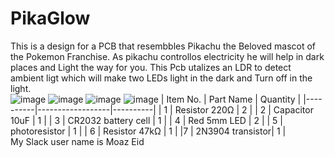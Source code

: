 # PikaGlow
This is a design for a PCB that resembbles Pikachu the Beloved mascot of the Pokemon Franchise. As pikachu controllos electricity he will help in dark places and Light the way for you.
This Pcb utalizes an LDR to detect ambient ligt which will make two LEDs light in the dark and Turn off in the light.<br>
![image](https://github.com/user-attachments/assets/8fe0941e-1d17-44cc-8220-5bf16292b064)
![image](https://github.com/user-attachments/assets/040c4d18-ce1e-4899-be8c-23abbf0e4a6c)
![image](https://github.com/user-attachments/assets/8b57971e-2afb-4129-a1f4-b8f30e4dbeaa)
![image](https://github.com/user-attachments/assets/a54d8503-bc28-494e-9148-0c7c177f7537)
| Item No. | Part Name        | Quantity |
|----------|------------------|----------|
| 1  | Resistor 220Ω    | 2        |
| 2  | Capacitor 10uF   | 1        |
| 3  | CR2032 battery cell | 1     |
| 4  | Red 5mm LED      | 2        |
| 5  | photoresistor    | 1        |
| 6  | Resistor 47kΩ    | 1        |
|7   | 2N3904 transistor| 1        |
<br>
My Slack user name is Moaz Eid
